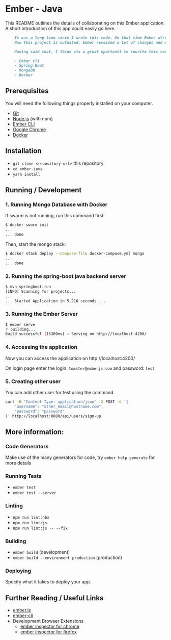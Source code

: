 # Ember - Java

This README outlines the details of collaborating on this Ember application.
A short introduction of this app could easily go here.

```Markdown
    It was a long time since I wrote this code. On that time Ember already was a mature framework, while React had just been born.
    Now this project is outdated, Ember received a lot of changes and new features, moreover, on Java land both JEE and Spring mainly the last with spring-boot made the developer life less complicated ( well, to do more and write less code ).

    Having said that, I think its a great oportunit to rewrite this code to a new version and using other technologies in Java side. So you can wait for a new version using this technologies:

    - Ember cli
    - Spring Boot
    - MongoDB
    - Docker
```

## Prerequisites

You will need the following things properly installed on your computer.

* [Git](https://git-scm.com/)
* [Node.js](https://nodejs.org/) (with npm)
* [Ember CLI](https://ember-cli.com/)
* [Google Chrome](https://google.com/chrome/)
* [Docker](https://docs.docker.com/get-started/)

## Installation

* `git clone <repository-url>` this repository
* `cd ember-java`
* `yarn install`

## Running / Development

### 1. Running Mongo Database with Docker

If swarm is not running, run this command first:

```bash
$ docker swarm init
...
... done
```

Then, start the mongo stack:

```bash
$ docker stack deploy --compose-file docker-compose.yml mongo
...
... done
```

### 2. Running the spring-boot java backend server

```bash
$ mvn springboot:run
[INFO] Scanning for projects...
...
... Started Application in 5.216 seconds ...
```

### 3. Running the Ember Server

```bash
$ ember serve
⠏ building...
Build successful (15309ms) – Serving on http://localhost:4200/
```

### 4. Accessing the application

Now you can access the application on http://localhost:4200/

On login page enter the login: `tomster@emberjs.com` and password: `test`

### 5. Creating other user

You can add other user for test using the command

```bash
curl -H "Content-Type: application/json" -X POST -d '{
    "username": "other_email@hostname.com",
    "password": "password"
}' http://localhost:8080/api/users/sign-up
```

## More information: 

### Code Generators

Make use of the many generators for code, try `ember help generate` for more details

### Running Tests

* `ember test`
* `ember test --server`

### Linting

* `npm run lint:hbs`
* `npm run lint:js`
* `npm run lint:js -- --fix`

### Building

* `ember build` (development)
* `ember build --environment production` (production)

### Deploying

Specify what it takes to deploy your app.

## Further Reading / Useful Links

* [ember.js](https://emberjs.com/)
* [ember-cli](https://ember-cli.com/)
* Development Browser Extensions
  * [ember inspector for chrome](https://chrome.google.com/webstore/detail/ember-inspector/bmdblncegkenkacieihfhpjfppoconhi)
  * [ember inspector for firefox](https://addons.mozilla.org/en-US/firefox/addon/ember-inspector/)
